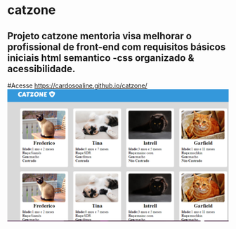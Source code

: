 

# catzone
 ## Projeto catzone mentoria visa melhorar o profissional de front-end com requisitos básicos iniciais html semantico -css organizado  &amp; acessibilidade.
 
 #Acesse https://cardosoaline.github.io/catzone/
 ![site catzone](https://github.com/cardosoaline/catzone/blob/main/assets/img/imgSiteFigma.PNG)
